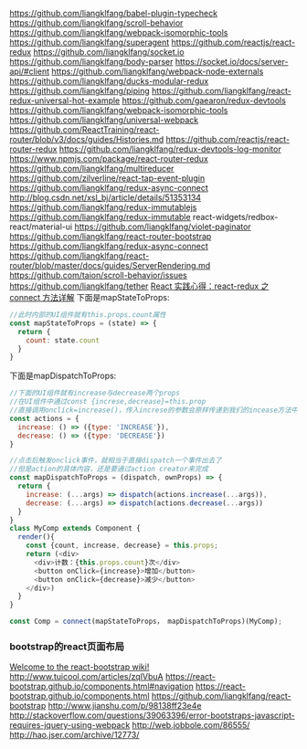 https://github.com/liangklfang/babel-plugin-typecheck
https://github.com/liangklfang/scroll-behavior
https://github.com/liangklfang/webpack-isomorphic-tools
https://github.com/liangklfang/superagent
https://github.com/reactjs/react-redux
https://github.com/liangklfang/socket.io
https://github.com/liangklfang/body-parser
https://socket.io/docs/server-api/#client
https://github.com/liangklfang/webpack-node-externals
https://github.com/liangklfang/ducks-modular-redux
https://github.com/liangklfang/piping
https://github.com/liangklfang/react-redux-universal-hot-example
https://github.com/gaearon/redux-devtools
https://github.com/liangklfang/webpack-isomorphic-tools
https://github.com/liangklfang/universal-webpack
https://github.com/ReactTraining/react-router/blob/v3/docs/guides/Histories.md
https://github.com/reactjs/react-router-redux
https://github.com/liangklfang/redux-devtools-log-monitor
https://www.npmjs.com/package/react-router-redux
https://github.com/liangklfang/multireducer
https://github.com/zilverline/react-tap-event-plugin
https://github.com/liangklfang/redux-async-connect
http://blog.csdn.net/xsl_bj/article/details/51353134
https://github.com/liangklfang/redux-immutablejs
https://github.com/liangklfang/redux-immutable
react-widgets/redbox-react/material-ui
https://github.com/liangklfang/violet-paginator
https://github.com/liangklfang/react-router-bootstrap
https://github.com/liangklfang/redux-async-connect
https://github.com/liangklfang/react-router/blob/master/docs/guides/ServerRendering.md
https://github.com/taion/scroll-behavior/issues
https://github.com/liangklfang/tether
[React 实践心得：react-redux 之 connect 方法详解](http://www.tuicool.com/articles/MrmYN36)
下面是mapStateToProps:
```js
//此时内部的UI组件就有this.props.count属性
const mapStateToProps = (state) => {
  return {
    count: state.count
  }
}
```
下面是mapDispatchToProps:
```js
//下面的UI组件就有increase与decrease两个props
//在UI组件中通过const {increse,decrease}=this.prop
//直接调用onclick=increase()，传入increse的参数会原样传递到我们的incease方法中
const actions = {
  increase: () => ({type: 'INCREASE'}),
  decrease: () => ({type: 'DECREASE'})
}

//点击后触发onclick事件，就相当于直接dispatch一个事件出去了
//但是action的具体内容，还是要通过action creator来完成
const mapDispatchToProps = (dispatch, ownProps) => {
  return {
    increase: (...args) => dispatch(actions.increase(...args)),
    decrease: (...args) => dispatch(actions.decrease(...args))
  }
}
class MyComp extends Component {
  render(){
    const {count, increase, decrease} = this.props;
    return (<div>
      <div>计数：{this.props.count}次</div>
      <button onClick={increase}>增加</button>
      <button onClick={decrease}>减少</button>
    </div>)
  }
}

const Comp = connect(mapStateToProps， mapDispatchToProps)(MyComp);
```

### bootstrap的react页面布局
[Welcome to the react-bootstrap wiki!](https://github.com/react-bootstrap/react-bootstrap/wiki#100-roadmap)
http://www.tuicool.com/articles/zqIVbuA
https://react-bootstrap.github.io/components.html#navigation
https://react-bootstrap.github.io/components.html
https://github.com/liangklfang/react-bootstrap
http://www.jianshu.com/p/98138ff23e4e
http://stackoverflow.com/questions/39063396/error-bootstraps-javascript-requires-jquery-using-webpack
http://web.jobbole.com/86555/
http://hao.jser.com/archive/12773/


